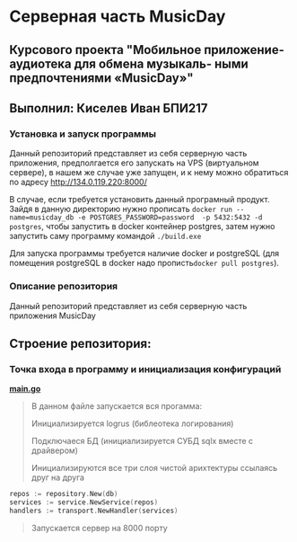 # Серверная часть MusicDay

## Курсового проекта "Мобильное приложение-аудиотека для обмена музыкаль- ными предпочтениями «MusicDay»"
## Выполнил: Киселев Иван БПИ217

### Установка и запуск программы
Данный репозиторий представляет из себя серверную часть приложения,
предполгается его запускать на VPS (виртуальном сервере),
в нашем же случае уже запущен, и к нему можно обратиться по адресу
http://134.0.119.220:8000/

В случае, если требуется установить данный програмный продукт.
Зайдя в данную директорию нужно прописать
```docker run --name=musicday_db -e POSTGRES_PASSWORD=password  -p 5432:5432 -d postgres```,
чтобы запустить в docker контейнер postgres, затем нужно запустить саму программу командой ```./build.exe```

Для запуска программы требуется наличие docker и postgreSQL (для помещения postgreSQL в docker надо прописть```docker pull postgres```).
### Описание репозитория
Данный репозиторий представляет из себя серверную часть приложения MusicDay


## Строение репозитория:

### Точка входа в программу и инициализация конфигураций
**[main.go](https://github.com/musicday/server/tree/main/cmd/app)**
> В данном файле запускается вся прогамма:
> 
> Инициализируется logrus (библеотека логирования)
> 
> Подключаеся БД (инициализируется СУБД sqlx вместе с драйвером)
> 
> Инициализируются все три слоя чистой арихтектуры ссылаясь 
> друг на друга
```go
repos := repository.New(db)
services := service.NewService(repos)
handlers := transport.NewHandler(services)
```
> Запускается сервер на 8000 порту
